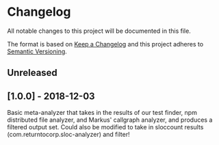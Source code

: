 # Changelog

All notable changes to this project will be documented in this file.

The format is based on [Keep a Changelog](http://keepachangelog.com/en/1.0.0/)
and this project adheres to [Semantic Versioning](http://semver.org/spec/v2.0.0.html).

## Unreleased

## [1.0.0] - 2018-12-03

Basic meta-analyzer that takes in the results of our test finder, npm distributed file analyzer, and Markus' callgraph analyzer, and produces a filtered output set. Could also be modified to take in sloccount results (com.returntocorp.sloc-analyzer) and filter!
